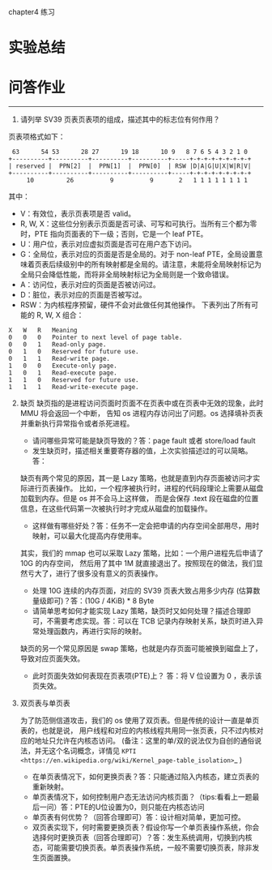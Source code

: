 chapter4 练习

# 实验总结

# 问答作业

-------------------------------------------------

1. 请列举 SV39 页表页表项的组成，描述其中的标志位有何作用？

页表项格式如下：
```
 63      54 53      28 27      19 18      10 9   8 7 6 5 4 3 2 1 0
+----------+----------+----------+----------+-----+-+-+-+-+-+-+-+-+
| reserved |  PPN[2]  |  PPN[1]  |  PPN[0]  | RSW |D|A|G|U|X|W|R|V|
+----------+----------+----------+----------+-----+-+-+-+-+-+-+-+-+
     10         26          9          9       2   1 1 1 1 1 1 1 1
```

其中：

* V：有效位，表示页表项是否 valid。
* R, W, X：这些位分别表示页面是否可读、可写和可执行。当所有三个都为零时，PTE 指向页面表的下一级；否则，它是一个 leaf PTE。
* U：用户位，表示对应虚拟页面是否可在用户态下访问。
* G：全局位，表示对应的页面是否是全局的。对于 non-leaf PTE，全局设置意味着页表后续级别中的所有映射都是全局的。请注意，未能将全局映射标记为全局只会降低性能，而将非全局映射标记为全局则是一个致命错误。
* A：访问位，表示对应的页面是否被访问过。
* D：脏位，表示对应的页面是否被写过。
* RSW：为内核程序预留，硬件不会对此做任何其他操作。
下表列出了所有可能的 R, W, X 组合：

```
X	W	R	Meaning
0	0	0	Pointer to next level of page table.
0	0	1	Read-only page.
0	1	0	Reserved for future use.
0	1	1	Read-write page.
1	0	0	Execute-only page.
1	0	1	Read-execute page.
1	1	0	Reserved for future use.
1	1	1	Read-write-execute page.
```

2. 缺页
    缺页指的是进程访问页面时页面不在页表中或在页表中无效的现象，此时 MMU 将会返回一个中断，
    告知 os 进程内存访问出了问题。os 选择填补页表并重新执行异常指令或者杀死进程。

    - 请问哪些异常可能是缺页导致的？答：page fault 或者 store/load fault
    - 发生缺页时，描述相关重要寄存器的值，上次实验描述过的可以简略。答：

    缺页有两个常见的原因，其一是 Lazy 策略，也就是直到内存页面被访问才实际进行页表操作。
    比如，一个程序被执行时，进程的代码段理论上需要从磁盘加载到内存。但是 os 并不会马上这样做，
    而是会保存 .text 段在磁盘的位置信息，在这些代码第一次被执行时才完成从磁盘的加载操作。

    - 这样做有哪些好处？答：任务不一定会把申请的内存空间全部用尽，用时映射，可以最大化提高内存使用率。

    其实，我们的 mmap 也可以采取 Lazy 策略，比如：一个用户进程先后申请了 10G 的内存空间，
    然后用了其中 1M 就直接退出了。按照现在的做法，我们显然亏大了，进行了很多没有意义的页表操作。

    - 处理 10G 连续的内存页面，对应的 SV39 页表大致占用多少内存 (估算数量级即可)？答：(10G / 4KiB) * 8 Byte
    - 请简单思考如何才能实现 Lazy 策略，缺页时又如何处理？描述合理即可，不需要考虑实现。答：可以在 TCB 记录内存映射关系，缺页时进入异常处理函数内，再进行实际的映射。

    缺页的另一个常见原因是 swap 策略，也就是内存页面可能被换到磁盘上了，导致对应页面失效。

    - 此时页面失效如何表现在页表项(PTE)上？ 答：将 V 位设置为 0 ，表示该页失效。

3. 双页表与单页表

   为了防范侧信道攻击，我们的 os 使用了双页表。但是传统的设计一直是单页表的，也就是说，
   用户线程和对应的内核线程共用同一张页表，只不过内核对应的地址只允许在内核态访问。
   (备注：这里的单/双的说法仅为自创的通俗说法，并无这个名词概念，详情见 `KPTI <https://en.wikipedia.org/wiki/Kernel_page-table_isolation>`_ )

   - 在单页表情况下，如何更换页表？答：只能通过陷入内核态，建立页表的重新映射。
   - 单页表情况下，如何控制用户态无法访问内核页面？（tips:看看上一题最后一问）答：PTE的U位设置为0，则只能在内核态访问
   - 单页表有何优势？（回答合理即可）答：设计相对简单，更加可控。
   - 双页表实现下，何时需要更换页表？假设你写一个单页表操作系统，你会选择何时更换页表（回答合理即可）？答：发生系统调用，切换到内核态，可能需要切换页表。单页表操作系统，一般不需要切换页表，除非发生页面置换。
